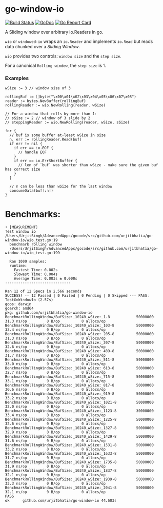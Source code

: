 # go-window-io 

[![Build Status](https://travis-ci.org/urjitbhatia/go-window-io.svg?branch=master)](https://travis-ci.org/urjitbhatia/go-window-io)
[![GoDoc](https://godoc.org/github.com/urjitbhatia/go-window-io?status.svg)](https://godoc.org/github.com/urjitbhatia/go-window-io)
[![Go Report Card](https://goreportcard.com/badge/github.com/urjitbhatia/go-window-io)](https://goreportcard.com/report/github.com/urjitbhatia/go-window-io)

A Sliding window over arbitrary io.Readers in go.

`wio` or `windowed-io` wraps an `io.Reader` and implements `io.Read` but reads data chunked over a *Sliding Window*.

`wio` provides two controls: `window size` and the `step size`.

For a canonical `Rolling window`, the `step size` is 1.

### Examples

```golang
wSize := 3 // window size of 3

rollingBuf := []byte("\x00\x01\x02\x03\x04\x05\x06\x07\x08")
reader := bytes.NewBuffer(rollingBuf)
rollingReader := wio.NewRolling(reader, wSize)

// For a window that rolls by more than 1:
// sSize := 2 // window of 3 slide by 2
// steppingReader := wio.NewRolling(reader, wSize, sSize)

for {
  // buf is some buffer at-least wSize in size
  n, err := rollingReader.Read(buf)
  if err != nil {
    if err == io.EOF {
      // handle EOF
    }
    if err == io.ErrShortBuffer {
      // len of `buf` was shorter than wSize - make sure the given buf has correct size
    }
  }

  // n can be less than wSize for the last window
  consumeData(buf[:n])
}
```


# Benchmarks:
```
• [MEASUREMENT]
Test window io
/Users/UrjitSingh/AdvancedApps/gocode/src/github.com/urjitbhatia/go-window-io/wio_test.go:19
  benchmark rolling window
  /Users/UrjitSingh/AdvancedApps/gocode/src/github.com/urjitbhatia/go-window-io/wio_test.go:199

  Ran 1000 samples:
  runtime:
    Fastest Time: 0.002s
    Slowest Time: 0.004s
    Average Time: 0.003s ± 0.000s
------------------------------

Ran 12 of 12 Specs in 2.566 seconds
SUCCESS! -- 12 Passed | 0 Failed | 0 Pending | 0 Skipped --- PASS: TestGoWindowIo (2.57s)
goos: darwin
goarch: amd64
pkg: github.com/urjitbhatia/go-window-io
BenchmarkRollingWindow/BufSize:_10240_wSize:_1-8         	50000000	        31.3 ns/op	       0 B/op	       0 allocs/op
BenchmarkRollingWindow/BufSize:_10240_wSize:_103-8       	50000000	        33.4 ns/op	       0 B/op	       0 allocs/op
BenchmarkRollingWindow/BufSize:_10240_wSize:_205-8       	50000000	        31.3 ns/op	       0 B/op	       0 allocs/op
BenchmarkRollingWindow/BufSize:_10240_wSize:_307-8       	50000000	        32.6 ns/op	       0 B/op	       0 allocs/op
BenchmarkRollingWindow/BufSize:_10240_wSize:_409-8       	50000000	        31.7 ns/op	       0 B/op	       0 allocs/op
BenchmarkRollingWindow/BufSize:_10240_wSize:_511-8       	50000000	        33.0 ns/op	       0 B/op	       0 allocs/op
BenchmarkRollingWindow/BufSize:_10240_wSize:_613-8       	50000000	        32.7 ns/op	       0 B/op	       0 allocs/op
BenchmarkRollingWindow/BufSize:_10240_wSize:_715-8       	50000000	        33.1 ns/op	       0 B/op	       0 allocs/op
BenchmarkRollingWindow/BufSize:_10240_wSize:_817-8       	50000000	        30.6 ns/op	       0 B/op	       0 allocs/op
BenchmarkRollingWindow/BufSize:_10240_wSize:_919-8       	50000000	        33.2 ns/op	       0 B/op	       0 allocs/op
BenchmarkRollingWindow/BufSize:_10240_wSize:_1021-8      	50000000	        32.0 ns/op	       0 B/op	       0 allocs/op
BenchmarkRollingWindow/BufSize:_10240_wSize:_1123-8      	30000000	        33.4 ns/op	       0 B/op	       0 allocs/op
BenchmarkRollingWindow/BufSize:_10240_wSize:_1225-8      	50000000	        32.6 ns/op	       0 B/op	       0 allocs/op
BenchmarkRollingWindow/BufSize:_10240_wSize:_1327-8      	50000000	        32.9 ns/op	       0 B/op	       0 allocs/op
BenchmarkRollingWindow/BufSize:_10240_wSize:_1429-8      	50000000	        31.6 ns/op	       0 B/op	       0 allocs/op
BenchmarkRollingWindow/BufSize:_10240_wSize:_1531-8      	50000000	        33.2 ns/op	       0 B/op	       0 allocs/op
BenchmarkRollingWindow/BufSize:_10240_wSize:_1633-8      	50000000	        31.7 ns/op	       0 B/op	       0 allocs/op
BenchmarkRollingWindow/BufSize:_10240_wSize:_1735-8      	50000000	        31.9 ns/op	       0 B/op	       0 allocs/op
BenchmarkRollingWindow/BufSize:_10240_wSize:_1837-8      	50000000	        32.1 ns/op	       0 B/op	       0 allocs/op
BenchmarkRollingWindow/BufSize:_10240_wSize:_1939-8      	50000000	        33.3 ns/op	       0 B/op	       0 allocs/op
BenchmarkRollingWindow/BufSize:_10240_wSize:_2041-8      	50000000	        32.1 ns/op	       0 B/op	       0 allocs/op
PASS
ok  	github.com/urjitbhatia/go-window-io	44.603s
```